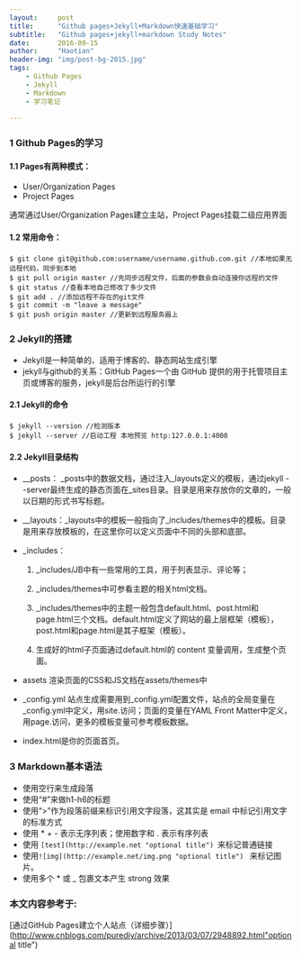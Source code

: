 ```yaml
---
layout:     post
title:      "Github pages+Jekyll+Markdown快速基础学习"
subtitle:   "Github pages+jekyll+markdown Study Notes"
date:       2016-09-15
author:     "Haotian"
header-img: "img/post-bg-2015.jpg"
tags:
    - Github Pages
    - Jekyll
    - Markdown
    - 学习笔记
  
---
```


### 1 Github Pages的学习

#### 1.1 Pages有两种模式：

* User/Organization Pages
*  Project Pages

通常通过User/Organization Pages建立主站，Project Pages挂载二级应用界面

#### 1.2 常用命令：

```shell
$ git clone git@github.com:username/username.github.com.git //本地如果无远程代码，同步到本地
$ git pull origin master //先同步远程文件，后面的参数会自动连接你远程的文件
$ git status //查看本地自己修改了多少文件
$ git add . //添加远程不存在的git文件
$ git commit -m "leave a message"
$ git push origin master //更新到远程服务器上

```

### 2 Jekyll的搭建

* Jekyll是一种简单的、适用于博客的、静态网站生成引擎
* jekyll与github的关系：GitHub Pages一个由 GitHub 提供的用于托管项目主页或博客的服务，jekyll是后台所运行的引擎

#### 2.1 Jekyll的命令

```shell
$ jekyll --version //检测版本
$ jekyll --server //启动工程 本地预览 http:127.0.0.1:4000
```

#### 2.2 Jekyll目录结构

* __posts： _posts中的数据文档，通过注入_layouts定义的模板，通过jekyll --server最终生成的静态页面在_sites目录。目录是用来存放你的文章的，一般以日期的形式书写标题。

* __layouts：_layouts中的模板一般指向了_includes/themes中的模板。目录是用来存放模板的，在这里你可以定义页面中不同的头部和底部。

* _includes：

  
  1) _includes/JB中有一些常用的工具，用于列表显示、评论等；

  2) _includes/themes中可参看主题的相关html文档。

  3) _includes/themes中的主题一般包含default.html、post.html和page.html三个文档。default.html定义了网站的最上层框架（模板），post.html和page.html是其子框架（模板）。

  4) 生成好的html子页面通过default.html的 content 变量调用，生成整个页面。
  

* assets 渲染页面的CSS和JS文档在assets/themes中

*  _config.yml 站点生成需要用到_config.yml配置文件，站点的全局变量在_config.yml中定义，用site.访问；页面的变量在YAML Front Matter中定义，用page.访问，更多的模板变量可参考模板数据。

*  index.html是你的页面首页。

### 3 Markdown基本语法

* 使用空行来生成段落
* 使用“#”来做h1-h6的标题
* 使用“>”作为段落前缀来标识引用文字段落，这其实是 email 中标记引用文字的标准方式
* 使用 * + - 表示无序列表；使用数字和 . 表示有序列表
* 使用 ```[test](http://example.net "optional title") ```来标记普通链接
* 使用```![img](http://example.net/img.png "optional title") ``` 来标记图片。
* 使用多个 * 或 _ 包裹文本产生 strong 效果


### 本文内容参考于:
[通过GitHub Pages建立个人站点（详细步骤）](http://www.cnblogs.com/purediy/archive/2013/03/07/2948892.html"optional title")









